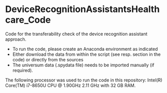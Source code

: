 # DeviceRecognitionAssistantsHealthcare_Code
Code for the transferability check of the device recognition assistant approach.

- To run the code, please create an Anaconda environment as indicated
- Either download the data from within the script (see resp. section in the code) or directly from the sources
- The universum data (.spydata file) needs to be imported manually (if required).

The following processor was used to run the code in this repository: Intel(R) Core(TM) i7-8650U CPU @ 1.90GHz   2.11 GHz with 32 GB RAM.
